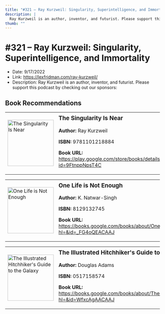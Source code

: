 ```yaml
---
title: "#321 – Ray Kurzweil: Singularity, Superintelligence, and Immortality"
description: |
  Ray Kurzweil is an author, inventor, and futurist. Please support this podcast by checking out our sponsors:"
thumb: ""
---
```


# #321 – Ray Kurzweil: Singularity, Superintelligence, and Immortality

  - Date: 9/17/2022
  - Link: https://lexfridman.com/ray-kurzweil/
  - Description: Ray Kurzweil is an author, inventor, and futurist. Please support this podcast by checking out our sponsors:

## Book Recommendations

<table style="border: none;"><tr style="border: none;"><td style="border: none;"><img src="https://books.google.com/books/content?id=9FtnppNpsT4C&printsec=frontcover&img=1&zoom=1&edge=curl&source=gbs_api" alt="The Singularity Is Near" width="150" style="vertical-align: top;"></td><td style="border: none; vertical-align: top;"><h3 style='margin-top: 5'>The Singularity Is Near</h3><p><strong>Author:</strong> Ray Kurzweil</p><p><strong>ISBN:</strong> 9781101218884</p><p><strong>Book URL:</strong> <a href="https://play.google.com/store/books/details?id=9FtnppNpsT4C">https://play.google.com/store/books/details?id=9FtnppNpsT4C</a></p></td></tr></table>
<table style="border: none;"><tr style="border: none;"><td style="border: none;"><img src="None" alt="One Life is Not Enough" width="150" style="vertical-align: top;"></td><td style="border: none; vertical-align: top;"><h3 style='margin-top: 5'>One Life is Not Enough</h3><p><strong>Author:</strong> K. Natwar-Singh</p><p><strong>ISBN:</strong> 8129132745</p><p><strong>Book URL:</strong> <a href="https://books.google.com/books/about/One_Life_is_Not_Enough.html?hl=&id=_FG4oQEACAAJ">https://books.google.com/books/about/One_Life_is_Not_Enough.html?hl=&id=_FG4oQEACAAJ</a></p></td></tr></table>
<table style="border: none;"><tr style="border: none;"><td style="border: none;"><img src="None" alt="The Illustrated Hitchhiker's Guide to the Galaxy" width="150" style="vertical-align: top;"></td><td style="border: none; vertical-align: top;"><h3 style='margin-top: 5'>The Illustrated Hitchhiker's Guide to the Galaxy</h3><p><strong>Author:</strong> Douglas Adams</p><p><strong>ISBN:</strong> 0517158574</p><p><strong>Book URL:</strong> <a href="https://books.google.com/books/about/The_Illustrated_Hitchhiker_s_Guide_to_th.html?hl=&id=WfxcAgAACAAJ">https://books.google.com/books/about/The_Illustrated_Hitchhiker_s_Guide_to_th.html?hl=&id=WfxcAgAACAAJ</a></p></td></tr></table>
